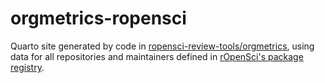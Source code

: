 # orgmetrics-ropensci

Quarto site generated by code in 
[ropensci-review-tools/orgmetrics](https://github.com/ropensci-review-tools/orgmetrics), using data for all repositories and maintainers defined in [rOpenSci's package registry](https://github.com/ropensci/roregistry/blob/gh-pages/registry.json).
